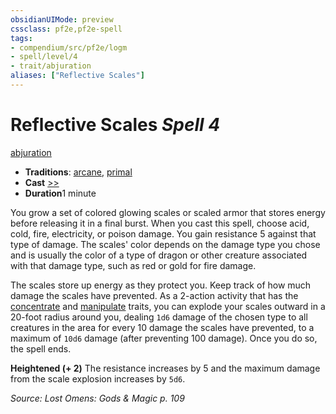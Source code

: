 ```yaml
---
obsidianUIMode: preview
cssclass: pf2e,pf2e-spell
tags:
- compendium/src/pf2e/logm
- spell/level/4
- trait/abjuration
aliases: ["Reflective Scales"]
---
```

# Reflective Scales *Spell 4*   
[abjuration](../../rules/traits/abjuration.md)  

- **Traditions**: [arcane](../../rules/traits/arcane.md), [primal](../../rules/traits/primal.md)
- **Cast** [>>](../../rules/core-rulebook/chapter-9-playing-the-game.md#Actions "Two-Action") 
- **Duration**1 minute

You grow a set of colored glowing scales or scaled armor that stores energy before releasing it in a final burst. When you cast this spell, choose acid, cold, fire, electricity, or poison damage. You gain resistance 5 against that type of damage. The scales' color depends on the damage type you chose and is usually the color of a type of dragon or other creature associated with that damage type, such as red or gold for fire damage.

The scales store up energy as they protect you. Keep track of how much damage the scales have prevented. As a 2-action activity that has the [concentrate](../../rules/traits/concentrate.md) and [manipulate](../../rules/traits/manipulate.md) traits, you can explode your scales outward in a 20-foot radius around you, dealing `1d6` damage of the chosen type to all creatures in the area for every 10 damage the scales have prevented, to a maximum of `10d6` damage (after preventing 100 damage). Once you do so, the spell ends.

**Heightened (+ 2)** The resistance increases by 5 and the maximum damage from the scale explosion increases by `5d6`.

*Source: Lost Omens: Gods & Magic p. 109*